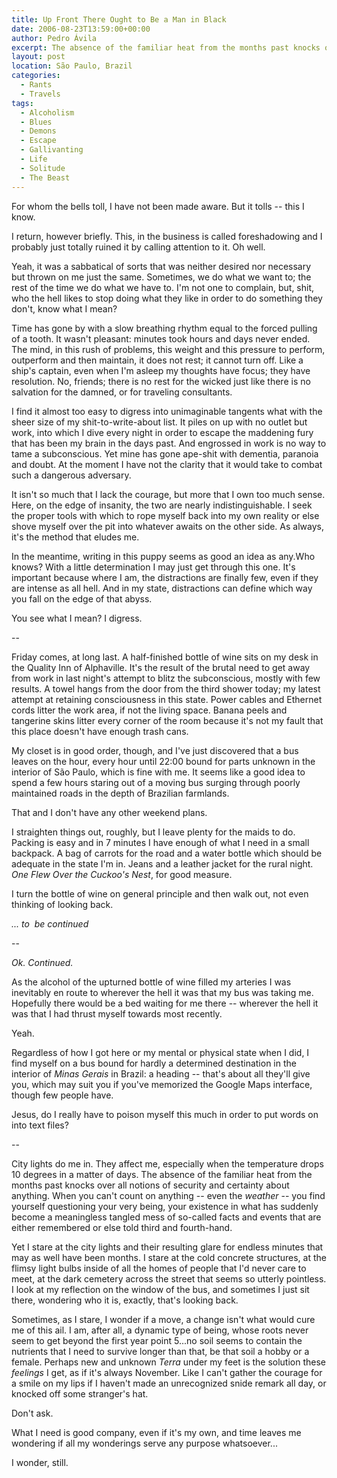 ```yaml
---
title: Up Front There Ought to Be a Man in Black
date: 2006-08-23T13:59:00+00:00
author: Pedro Ávila
excerpt: The absence of the familiar heat from the months past knocks over all notions of security and certainty about anything.
layout: post
location: São Paulo, Brazil
categories:
  - Rants
  - Travels
tags:
  - Alcoholism
  - Blues
  - Demons
  - Escape
  - Gallivanting
  - Life
  - Solitude
  - The Beast
---
```

For whom the bells toll, I have not been made aware. But it tolls -- this I know.

I return, however briefly. This, in the business is called foreshadowing and I probably just totally ruined it by calling attention to it. Oh well.

Yeah, it was a sabbatical of sorts that was neither desired nor necessary but thrown on me just the same. Sometimes, we do what we want to; the rest of the time we do what we have to. I'm not one to complain, but, shit, who the hell likes to stop doing what they like in order to do something they don't, know what I mean?

Time has gone by with a slow breathing rhythm equal to the forced pulling of a tooth. It wasn't pleasant: minutes took hours and days never ended. The mind, in this rush of problems, this weight and this pressure to perform, outperform and then maintain, it does not rest; it cannot turn off. Like a ship's captain, even when I'm asleep my thoughts have focus; they have resolution. No, friends; there is no rest for the wicked just like there is no salvation for the damned, or for traveling consultants.

I find it almost too easy to digress into unimaginable tangents what with the sheer size of my shit-to-write-about list. It piles on up with no outlet but work, into which I dive every night in order to escape the maddening fury that has been my brain in the days past. And engrossed in work is no way to tame a subconscious. Yet mine has gone ape-shit with dementia, paranoia and doubt. At the moment I have not the clarity that it would take to combat such a dangerous adversary.

It isn't so much that I lack the courage, but more that I own too much sense. Here, on the edge of insanity, the two are nearly indistinguishable. I seek the proper tools with which to rope myself back into my own reality or else shove myself over the pit into whatever awaits on the other side. As always, it's the method that eludes me.

In the meantime, writing in this puppy seems as good an idea as any.Who knows? With a little determination I may just get through this one. It's important because where I am, the distractions are finally few, even if they are intense as all hell. And in my state, distractions can define which way you fall on the edge of that abyss.

You see what I mean? I digress.

--

Friday comes, at long last. A half-finished bottle of wine sits on my desk in the Quality Inn of Alphaville. It's the result of the brutal need to get away from work in last night's attempt to blitz the subconscious, mostly with few results. A towel hangs from the door from the third shower today; my latest attempt at retaining consciousness in this state. Power cables and Ethernet cords litter the work area, if not the living space. Banana peels and tangerine skins litter every corner of the room because it's not my fault that this place doesn't have enough trash cans.

My closet is in good order, though, and I've just discovered that a bus leaves on the hour, every hour until 22:00 bound for parts unknown in the interior of São Paulo, which is fine with me. It seems like a good idea to spend a few hours staring out of a moving bus surging through poorly maintained roads in the depth of Brazilian farmlands.

That and I don't have any other weekend plans.

I straighten things out, roughly, but I leave plenty for the maids to do. Packing is easy and in 7 minutes I have enough of what I need in a small backpack. A bag of carrots for the road and a water bottle which should be adequate in the state I'm in. Jeans and a leather jacket for the rural night. _One Flew Over the Cuckoo's Nest_, for good measure.

I turn the bottle of wine on general principle and then walk out, not even thinking of looking back.

_... to  be continued_

--

_Ok. Continued._

As the alcohol of the upturned bottle of wine filled my arteries I was inevitably en route to wherever the hell it was that my bus was taking me. Hopefully there would be a bed waiting for me there -- wherever the hell it was that I had thrust myself towards most recently.

Yeah.

Regardless of how I got here or my mental or physical state when I did, I find myself on a bus bound for hardly a determined destination in the interior of _Minas Gerais_ in Brazil: a heading -- that's about all they'll give you, which may suit you if you've memorized the Google Maps interface, though few people have.

Jesus, do I really have to poison myself this much in order to put words on into text files?

--

City lights do me in. They affect me, especially when the temperature drops 10 degrees in a matter of days. The absence of the familiar heat from the months past knocks over all notions of security and certainty about anything. When you can't count on anything -- even the _weather_ -- you find yourself questioning your very being, your existence in what has suddenly become a meaningless tangled mess of so-called facts and events that are either remembered or else told third and fourth-hand.

Yet I stare at the city lights and their resulting glare for endless minutes that may as well have been months. I stare at the cold concrete structures, at the flimsy light bulbs inside of all the homes of people that I'd never care to meet, at the dark cemetery across the street that seems so utterly pointless. I look at my reflection on the window of the bus, and sometimes I just sit there, wondering who it is, exactly, that's looking back.

Sometimes, as I stare, I wonder if a move, a change isn't what would cure me of this ail. I am, after all, a dynamic type of being, whose roots never seem to get beyond the first year point 5...no soil seems to contain the nutrients that I need to survive longer than that, be that soil a hobby or a female. Perhaps new and unknown _Terra_ under my feet is the solution these _feelings_ I get, as if it's always November. Like I can't gather the courage for a smile on my lips if I haven't made an unrecognized snide remark all day, or knocked off some stranger's hat.

Don't ask.

What I need is good company, even if it's my own, and time leaves me wondering if all my wonderings serve any purpose whatsoever...

I wonder, still.